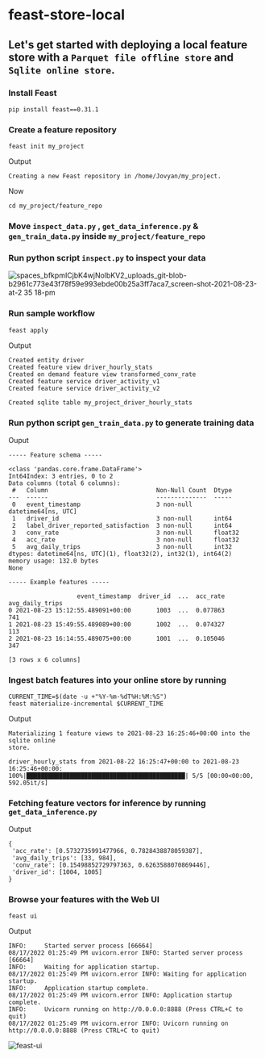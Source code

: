 # feast-store-local

## Let's get started with deploying a local feature store with a `Parquet file offline store` and `Sqlite online store`.

### Install Feast
`pip install feast==0.31.1`

###  Create a feature repository
`feast init my_project`

Output

`Creating a new Feast repository in /home/Jovyan/my_project.`

Now

`cd my_project/feature_repo`

### Move `inspect_data.py` , `get_data_inference.py` & `gen_train_data.py` inside `my_project/feature_repo`

### Run python script `inspect.py` to inspect your data

![spaces_bfkpmICjbK4wjNolbKV2_uploads_git-blob-b2961c773e43f78f59e993ebde00b25a3ff7aca7_screen-shot-2021-08-23-at-2 35 18-pm](https://user-images.githubusercontent.com/22353843/222173075-3932fb8d-1b7c-40cc-9c0c-561ac7d4a752.png)

### Run sample workflow

`feast apply`

Output 
```
Created entity driver
Created feature view driver_hourly_stats
Created on demand feature view transformed_conv_rate
Created feature service driver_activity_v1
Created feature service driver_activity_v2

Created sqlite table my_project_driver_hourly_stats
```

### Run python script `gen_train_data.py` to generate training data

Ouput

```
----- Feature schema -----

<class 'pandas.core.frame.DataFrame'>
Int64Index: 3 entries, 0 to 2
Data columns (total 6 columns):
 #   Column                              Non-Null Count  Dtype
---  ------                              --------------  -----
 0   event_timestamp                     3 non-null      datetime64[ns, UTC]
 1   driver_id                           3 non-null      int64
 2   label_driver_reported_satisfaction  3 non-null      int64
 3   conv_rate                           3 non-null      float32
 4   acc_rate                            3 non-null      float32
 5   avg_daily_trips                     3 non-null      int32
dtypes: datetime64[ns, UTC](1), float32(2), int32(1), int64(2)
memory usage: 132.0 bytes
None

----- Example features -----

                   event_timestamp  driver_id  ...  acc_rate  avg_daily_trips
0 2021-08-23 15:12:55.489091+00:00       1003  ...  0.077863              741
1 2021-08-23 15:49:55.489089+00:00       1002  ...  0.074327              113
2 2021-08-23 16:14:55.489075+00:00       1001  ...  0.105046              347

[3 rows x 6 columns]

```

### Ingest batch features into your online store by running 

```
CURRENT_TIME=$(date -u +"%Y-%m-%dT%H:%M:%S")
feast materialize-incremental $CURRENT_TIME
```
Output

```
Materializing 1 feature views to 2021-08-23 16:25:46+00:00 into the sqlite online
store.

driver_hourly_stats from 2021-08-22 16:25:47+00:00 to 2021-08-23 16:25:46+00:00:
100%|████████████████████████████████████████████| 5/5 [00:00<00:00, 592.05it/s]
```

### Fetching feature vectors for inference by running `get_data_inference.py`
Output 

```
{
 'acc_rate': [0.5732735991477966, 0.7828438878059387],
 'avg_daily_trips': [33, 984],
 'conv_rate': [0.15498852729797363, 0.6263588070869446],
 'driver_id': [1004, 1005]
}
```

### Browse your features with the Web UI 

`feast ui`

Output

```
INFO:     Started server process [66664]
08/17/2022 01:25:49 PM uvicorn.error INFO: Started server process [66664]
INFO:     Waiting for application startup.
08/17/2022 01:25:49 PM uvicorn.error INFO: Waiting for application startup.
INFO:     Application startup complete.
08/17/2022 01:25:49 PM uvicorn.error INFO: Application startup complete.
INFO:     Uvicorn running on http://0.0.0.0:8888 (Press CTRL+C to quit)
08/17/2022 01:25:49 PM uvicorn.error INFO: Uvicorn running on http://0.0.0.0:8888 (Press CTRL+C to quit)
```
![feast-ui](https://user-images.githubusercontent.com/22353843/222175774-02150d8e-16f4-42a1-98a1-50238798a416.jpg)

